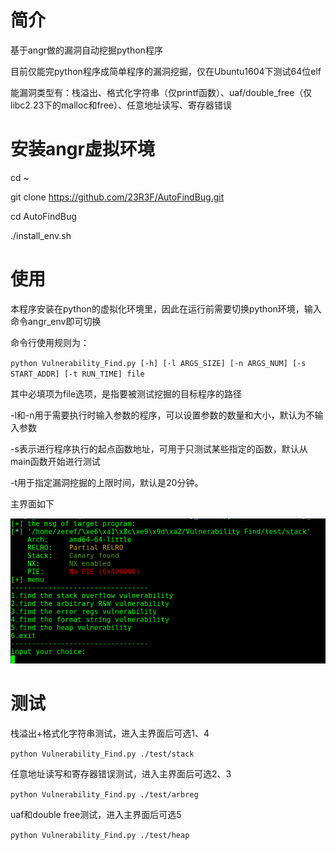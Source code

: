 # 简介

基于angr做的漏洞自动挖掘python程序

目前仅能完python程序成简单程序的漏洞挖掘，仅在Ubuntu1604下测试64位elf

能漏洞类型有：栈溢出、格式化字符串（仅printf函数）、uaf/double_free（仅libc2.23下的malloc和free）、任意地址读写、寄存器错误



# 安装angr虚拟环境

cd ~

git clone https://github.com/23R3F/AutoFindBug.git

cd AutoFindBug

 ./install_env.sh



# 使用

本程序安装在python的虚拟化环境里，因此在运行前需要切换python环境，输入命令angr_env即可切换



命令行使用规则为：

`python Vulnerability_Find.py [-h] [-l ARGS_SIZE] [-n ARGS_NUM] [-s START_ADDR] [-t RUN_TIME] file`

其中必填项为file选项，是指要被测试挖掘的目标程序的路径

-l和-n用于需要执行时输入参数的程序，可以设置参数的数量和大小，默认为不输入参数

-s表示进行程序执行的起点函数地址，可用于只测试某些指定的函数，默认从main函数开始进行测试

-t用于指定漏洞挖掘的上限时间，默认是20分钟。

主界面如下

![demo](./demo.png)






# 测试

栈溢出+格式化字符串测试，进入主界面后可选1、4

`python Vulnerability_Find.py ./test/stack`



任意地址读写和寄存器错误测试，进入主界面后可选2、3

`python Vulnerability_Find.py ./test/arbreg`



uaf和double free测试，进入主界面后可选5

`python Vulnerability_Find.py ./test/heap`




